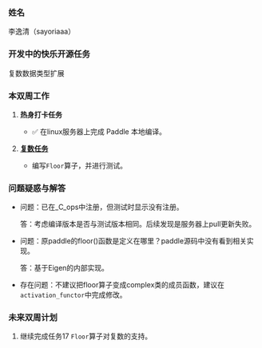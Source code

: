 ### 姓名

李逸清（sayoriaaa）

### 开发中的快乐开源任务

复数数据类型扩展

### 本双周工作

1. **热身打卡任务**

   -  ✅ 在linux服务器上完成 Paddle 本地编译。

2. **[复数任务](https://github.com/PaddlePaddle/Paddle/issues/61975)**

    - 编写`Floor`算子，并进行测试。

### **问题疑惑与解答**

   - 问题：已在_C_ops中注册，但测试时显示没有注册。

     答：考虑编译版本是否与测试版本相同。后续发现是服务器上pull更新失败。

  - 问题：原paddle的floor()函数是定义在哪里？paddle源码中没有看到相关实现。

    答：基于Eigen的内部实现。

  - 存在问题：不建议把floor算子变成complex类的成员函数，建议在`activation_functor`中完成修改。

### 未来双周计划

1. 继续完成任务17 `Floor`算子对复数的支持。


